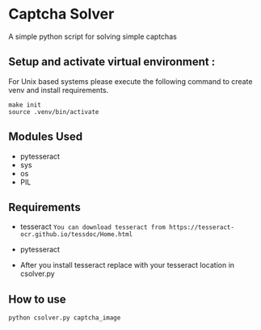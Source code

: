 # Captcha Solver
A simple python script for solving simple captchas

## Setup and activate virtual environment :
For Unix based systems please execute the following command to create venv and install requirements.
```
make init
source .venv/bin/activate
```

## Modules Used

- pytesseract
- sys
- os
- PIL

## Requirements

- tesseract
`You can download tesseract from https://tesseract-ocr.github.io/tessdoc/Home.html`
- pytesseract

- After you install tesseract replace with your tesseract location in csolver.py

## How to use
`python csolver.py captcha_image`

